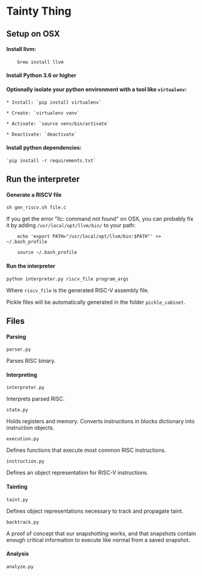 # Tainty Thing

## Setup on OSX

#### Install llvm:

        brew install llvm

#### Install Python 3.6 or higher

#### Optionally isolate your python environment with a tool like `virtualenv`:

    * Install: `pip install virtualenv`

    * Create: `virtualenv venv`

    * Activate: `source venv/bin/activate`

    * Deactivate: `deactivate`

#### Install python dependencies:

    `pip install -r requirements.txt`

## Run the interpreter

#### Generate a RISCV file

    sh gen_riscv.sh file.c


If you get the error "llc: command not found" on OSX,
you can probably fix it by adding `/usr/local/opt/llvm/bin/` to your path:

        echo 'export PATH="/usr/local/opt/llvm/bin:$PATH"' >> ~/.bash_profile

        source ~/.bash_profile

#### Run the interpreter

    python interpreter.py riscv_file program_args

Where `riscv_file` is the generated RISC-V assembly file.

Pickle files will be automatically generated in the folder `pickle_cabinet`.

## Files

#### Parsing

`parser.py`

Parses RISC binary.

#### Interpreting

`interpreter.py`

Interprets parsed RISC.

`state.py`

Holds registers and memory. Converts instructions in blocks dictionary into instruction objects.

`execution.py`

Defines functions that execute most common RISC instructions.

`instruction.py`

Defines an object representation for RISC-V instructions.

#### Tainting

`taint.py`

Defines object representations necessary to track and propagate taint.

`backtrack.py`

A proof of concept that our snapshotting works, and that snapshots contain enough
critical information to execute like normal from a saved snapshot.

#### Analysis

`analyze.py`

